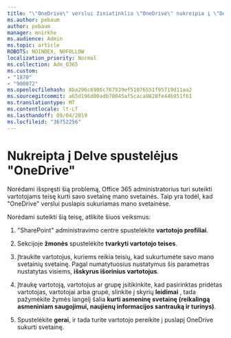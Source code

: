 ```yaml
---
title: "\"OneDrive\" verslui žiniatinklio \"OneDrive\" nukreipia į \"Delve\""
ms.author: pebaum
author: pebaum
manager: mnirkhe
ms.audience: Admin
ms.topic: article
ROBOTS: NOINDEX, NOFOLLOW
localization_priority: Normal
ms.collection: Adm_O365
ms.custom:
- "1870"
- "900072"
ms.openlocfilehash: 8ba296c6986c767939ef51076551f95719d11aa2
ms.sourcegitcommit: a65d196d00adb70045af5caca9828fe44b951f61
ms.translationtype: MT
ms.contentlocale: lt-LT
ms.lasthandoff: 09/04/2019
ms.locfileid: "36752256"
---
```

# <a name="redirected-to-delve-after-you-click-onedrive"></a>Nukreipta į Delve spustelėjus "OneDrive"

Norėdami išspręsti šią problemą, Office 365 administratorius turi suteikti vartotojams teisę kurti savo svetainę mano svetainės. Taip yra todėl, kad "OneDrive" verslui puslapis sukuriamas mano svetainėse.

Norėdami suteikti šią teisę, atlikite šiuos veiksmus:

1. "SharePoint" administravimo centre spustelėkite **vartotojo profiliai**.

2. Sekcijoje **žmonės** spustelėkite **tvarkyti vartotojo teises**.

3. Įtraukite vartotojus, kuriems reikia teisių, kad sukurtumėte savo mano svetainių svetainę. Pagal numatytuosius nustatymus šis parametras nustatytas visiems, **išskyrus išorinius vartotojus**.

4. Įtraukę vartotoją, vartotojus ar grupę įsitikinkite, kad pasirinktas pridėtas vartotojas, vartotojai arba grupė, slinkite į skyrių **leidimai** , tada pažymėkite žymės langelį šalia **kurti asmeninę svetainę (reikalingą asmeniniam saugojimui, naujienų informacijos santrauką ir turinys)**.

5. Spustelėkite **gerai**, ir tada turite vartotojo pereikite į puslapį OneDrive sukurti svetainę.
